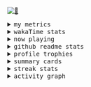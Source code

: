 [![🐙](https://hits.seeyoufarm.com/api/count/incr/badge.svg?url=https%3A%2F%2Fgithub.com%2Fktnkk%2Fhit-counter&count_bg=%23070707&title_bg=%23070707&icon=&icon_color=%23E7E7E7&title=visitors&edge_flat=true)](https://hits.seeyoufarm.com)

<details>
  <summary> <samp>my metrics</samp></summary>
  
  <br>
  
 ![🐳](https://github.com/kkhys/kkhys/blob/main/github-metrics.svg)
  
  ***
</details>

<details>
  <summary> <samp>wakaTime stats</samp></summary>
  
  <br>
  
<!--START_SECTION:waka-->
![Code Time](http://img.shields.io/badge/Code%20Time-3%2C329%20hrs%2044%20mins-blue)

**🐱 My GitHub Data** 

> 📦 5.0 MB Used in GitHub's Storage 
 > 
> 💼 Opted to Hire
 > 
> 📜 9 Public Repositories 
 > 
> 🔑 23 Private Repositories 
 > 
**I'm an Early 🐤** 

```text
🌞 Morning                6981 commits        ████████░░░░░░░░░░░░░░░░░   30.17 % 
🌆 Daytime                5497 commits        ██████░░░░░░░░░░░░░░░░░░░   23.76 % 
🌃 Evening                8709 commits        █████████░░░░░░░░░░░░░░░░   37.64 % 
🌙 Night                  1949 commits        ██░░░░░░░░░░░░░░░░░░░░░░░   08.42 % 
```
📅 **I'm Most Productive on Sunday** 

```text
Monday                   3272 commits        ████░░░░░░░░░░░░░░░░░░░░░   14.14 % 
Tuesday                  3439 commits        ████░░░░░░░░░░░░░░░░░░░░░   14.86 % 
Wednesday                3148 commits        ███░░░░░░░░░░░░░░░░░░░░░░   13.61 % 
Thursday                 3086 commits        ███░░░░░░░░░░░░░░░░░░░░░░   13.34 % 
Friday                   3289 commits        ████░░░░░░░░░░░░░░░░░░░░░   14.22 % 
Saturday                 3239 commits        ████░░░░░░░░░░░░░░░░░░░░░   14.00 % 
Sunday                   3663 commits        ████░░░░░░░░░░░░░░░░░░░░░   15.83 % 
```


📊 **This Week I Spent My Time On** 

```text
🕑︎ Time Zone: Asia/Tokyo

💬 Programming Languages: 
Other                    42 hrs 31 mins      ████████████████░░░░░░░░░   63.42 % 
Java                     9 hrs 39 mins       ████░░░░░░░░░░░░░░░░░░░░░   14.40 % 
TypeScript               6 hrs 41 mins       ██░░░░░░░░░░░░░░░░░░░░░░░   09.98 % 
MDX                      6 hrs 28 mins       ██░░░░░░░░░░░░░░░░░░░░░░░   09.66 % 
Play 2 Routing           20 mins             ░░░░░░░░░░░░░░░░░░░░░░░░░   00.50 % 

🔥 Editors: 
Chrome                   42 hrs 40 mins      ████████████████░░░░░░░░░   63.63 % 
Intellijidea             17 hrs 4 mins       ██████░░░░░░░░░░░░░░░░░░░   25.46 % 
WebStorm                 7 hrs 16 mins       ███░░░░░░░░░░░░░░░░░░░░░░   10.85 % 
DataGrip                 2 mins              ░░░░░░░░░░░░░░░░░░░░░░░░░   00.06 % 

💻 Operating System: 
Mac                      67 hrs 3 mins       █████████████████████████   100.00 % 
```


 Last Updated on 2024/04/25 18:40:23 UTC
<!--END_SECTION:waka-->
  
  ***
</details>


<details>
  <summary> <samp>now playing</samp></summary>
  
  <br>
 
 [![🐟](https://spotify-github-profile.vercel.app/api/view?uid=31ryofms4dnv7mrohhepo4c4zgqu&cover_image=true&theme=default&show_offline=false&background_color=121212&bar_color=53b14f&bar_color_cover=false)](https://open.spotify.com/user/31ryofms4dnv7mrohhepo4c4zgqu)
  
  ***
</details>

<details>
  <summary> <samp>github readme stats</samp></summary>
  
  <br>
  
 <p align="left"> 
  <img alt="🐠" src="https://github-readme-stats.vercel.app/api?username=kkhys&count_private=true&show_icons=true&theme=dark&include_all_commits=true" />
  <img alt="🐟" src="https://github-readme-stats.vercel.app/api/top-langs/?username=kkhys&layout=compact&theme=dark&langs_count=10&hide=HTML,CSS,SCSS" />
</p>
  
  ***
</details>

<details>
  <summary> <samp>profile trophies</samp></summary>
  
  <br>
  
  [![🐬](https://github-profile-trophy.vercel.app/?username=kkhys&rank=SECRET,SSS,SS,S,AAA,AA,A&theme=darkhub&row=1&margin-w=10&no-bg=true)](https://github.com/ryo-ma/github-profile-trophy)
  
  ***
</details>

<details>
  <summary> <samp>summary cards</samp></summary>
  
  <br>
  
  ![🐋](https://github-profile-summary-cards.vercel.app/api/cards/profile-details?username=kkhys&theme=github_dark)
  ![🦑](https://github-profile-summary-cards.vercel.app/api/cards/repos-per-language?username=kkhys&theme=github_dark)
  ![🦭](https://github-profile-summary-cards.vercel.app/api/cards/most-commit-language?username=kkhys&theme=github_dark)
  ![🦀](https://github-profile-summary-cards.vercel.app/api/cards/stats?username=kkhys&theme=github_dark)
  ![🦈](https://github-profile-summary-cards.vercel.app/api/cards/productive-time?username=kkhys&theme=github_dark)
  
  ***
</details>

<details>
  <summary> <samp>streak stats</samp></summary>
  
  <br>
  
  [![🐠](http://github-readme-streak-stats.herokuapp.com?user=kkhys&theme=dark)](https://git.io/streak-stats)
  
  ***
</details>

<details>
  <summary> <samp>activity graph</samp></summary>
  
  <br>
  
  [![🐡](https://github-readme-activity-graph.vercel.app/graph?username=kkhys&theme=xcode)](https://github.com/ashutosh00710/github-readme-activity-graph)
  
  ***
</details>
